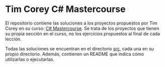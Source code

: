 # Tim Corey C# Mastercourse

El repositorio contiene las soluciones a los proyectos propuestos por Tim Corey en su curso: [C# Mastercourse](https://www.iamtimcorey.com/courses/csharp-mastercourse/). Se trata de los proyectos que tienen su propia sección en el curso, no los ejercicios propuestos al final de cada lección.

Todas las soluciones se encuentran en el directorio [src](src), cada una en su propio directorio. Además, contienen un README que indica cómo utilizarlas o ejecutarlas.
